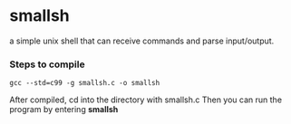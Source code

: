 # smallsh

a simple unix shell that can receive commands and parse input/output.

### Steps to compile  

```
gcc --std=c99 -g smallsh.c -o smallsh
```

After compiled, cd into the directory with smallsh.c
Then you can run the program by entering **smallsh**
